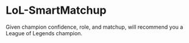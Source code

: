 # LoL-SmartMatchup
Given champion confidence, role, and matchup, will recommend you a League of Legends champion.
